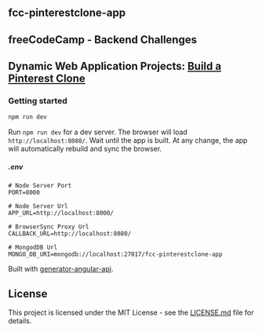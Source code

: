## fcc-pinterestclone-app
## freeCodeCamp - Backend Challenges
## Dynamic Web Application Projects: [Build a Pinterest Clone](https://www.freecodecamp.org/challenges/build-a-pinterest-clone)

### Getting started

```bash
npm run dev
```

Run `npm run dev` for a dev server. The browser will load `http://localhost:8080/`. Wait until the app is built. At any change, the app will automatically rebuild and sync the browser.

##### .env
```
# Node Server Port
PORT=8000

# Node Server Url
APP_URL=http://localhost:8000/

# BrowserSync Proxy Url
CALLBACK_URL=http://localhost:8080/

# MongodDB Url
MONGO_DB_URI=mongodb://localhost:27017/fcc-pinterestclone-app
```

Built with [generator-angular-api](https://github.com/amimaro/generator-angular-api).

## License

This project is licensed under the MIT License - see the [LICENSE.md](LICENSE.md) file for details.
